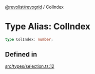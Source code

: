 [@revolist/revogrid](README.md) / ColIndex

# Type Alias: ColIndex

```ts
type ColIndex: number;
```

## Defined in

[src/types/selection.ts:12](https://github.com/revolist/revogrid/blob/7441a116e7c14801fe05f009e2206ea7b70630f5/src/types/selection.ts#L12)
